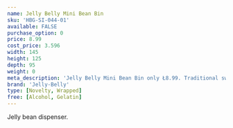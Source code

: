 ```yaml
---
name: Jelly Belly Mini Bean Bin
sku: 'HBG-SI-044-01'
available: FALSE
purchase_option: 0
price: 8.99
cost_price: 3.596
width: 145
height: 125
depth: 95
weight: 0
meta_description: 'Jelly Belly Mini Bean Bin only Ł8.99. Traditional sweets and more at Humbugs Confectionery Store. Specialists in satisfying your sweet tooth!'
brand: 'Jelly-Belly'
type: [Novelty, Wrapped]
free: [Alcohol, Gelatin]
---
```

Jelly bean dispenser.